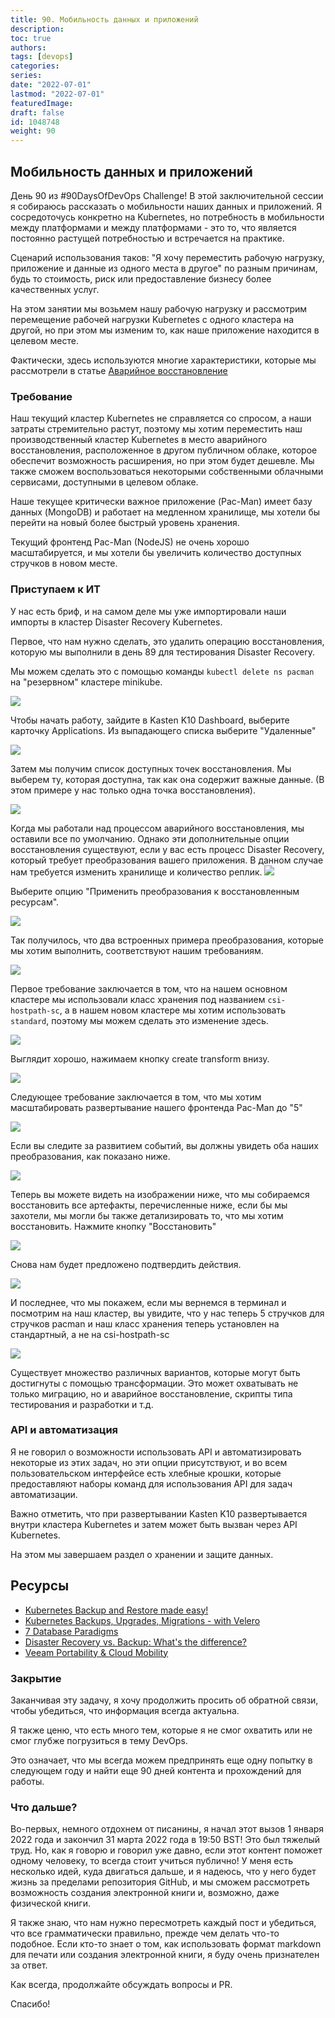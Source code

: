 ```yaml
---
title: 90. Мобильность данных и приложений
description: 
toc: true
authors:
tags: [devops]
categories:
series: 
date: "2022-07-01"
lastmod: "2022-07-01"
featuredImage:
draft: false
id: 1048748
weight: 90
---
```

## Мобильность данных и приложений

День 90 из #90DaysOfDevOps Challenge! В этой заключительной сессии я собираюсь рассказать о мобильности наших данных и приложений. Я сосредоточусь конкретно на Kubernetes, но потребность в мобильности между платформами и между платформами - это то, что является постоянно растущей потребностью и встречается на практике.

Сценарий использования таков: "Я хочу переместить рабочую нагрузку, приложение и данные из одного места в другое" по разным причинам, будь то стоимость, риск или предоставление бизнесу более качественных услуг.

На этом занятии мы возьмем нашу рабочую нагрузку и рассмотрим перемещение рабочей нагрузки Kubernetes с одного кластера на другой, но при этом мы изменим то, как наше приложение находится в целевом месте.

Фактически, здесь используются многие характеристики, которые мы рассмотрели в статье [Аварийное восстановление](.../day89)

### **Требование**

Наш текущий кластер Kubernetes не справляется со спросом, а наши затраты стремительно растут, поэтому мы хотим переместить наш производственный кластер Kubernetes в место аварийного восстановления, расположенное в другом публичном облаке, которое обеспечит возможность расширения, но при этом будет дешевле. Мы также сможем воспользоваться некоторыми собственными облачными сервисами, доступными в целевом облаке.

Наше текущее критически важное приложение (Pac-Man) имеет базу данных (MongoDB) и работает на медленном хранилище, мы хотели бы перейти на новый более быстрый уровень хранения.

Текущий фронтенд Pac-Man (NodeJS) не очень хорошо масштабируется, и мы хотели бы увеличить количество доступных стручков в новом месте.

### Приступаем к ИТ

У нас есть бриф, и на самом деле мы уже импортировали наши импорты в кластер Disaster Recovery Kubernetes.

Первое, что нам нужно сделать, это удалить операцию восстановления, которую мы выполнили в день 89 для тестирования Disaster Recovery.

Мы можем сделать это с помощью команды `kubectl delete ns pacman` на "резервном" кластере minikube.

![](../images/Day90_Data1.ru.png?v1)

Чтобы начать работу, зайдите в Kasten K10 Dashboard, выберите карточку Applications. Из выпадающего списка выберите "Удаленные"

![](../images/Day90_Data2.ru.png?v1)

Затем мы получим список доступных точек восстановления. Мы выберем ту, которая доступна, так как она содержит важные данные. (В этом примере у нас только одна точка восстановления).

![](../images/Day90_Data3.ru.png?v1)

Когда мы работали над процессом аварийного восстановления, мы оставили все по умолчанию. Однако эти дополнительные опции восстановления существуют, если у вас есть процесс Disaster Recovery, который требует преобразования вашего приложения. В данном случае нам требуется изменить хранилище и количество реплик.
![](../images/Day90_Data4.ru.png?v1)

Выберите опцию "Применить преобразования к восстановленным ресурсам".

![](../images/Day90_Data5.ru.png?v1)

Так получилось, что два встроенных примера преобразования, которые мы хотим выполнить, соответствуют нашим требованиям.

![](../images/Day90_Data6.ru.png?v1)

Первое требование заключается в том, что на нашем основном кластере мы использовали класс хранения под названием `csi-hostpath-sc`, а в нашем новом кластере мы хотим использовать `standard`, поэтому мы можем сделать это изменение здесь.

![](../images/Day90_Data7.ru.png?v1)

Выглядит хорошо, нажимаем кнопку create transform внизу.

![](../images/Day90_Data8.ru.png?v1)

Следующее требование заключается в том, что мы хотим масштабировать развертывание нашего фронтенда Pac-Man до "5"

![](../images/Day90_Data9.ru.png?v1)

Если вы следите за развитием событий, вы должны увидеть оба наших преобразования, как показано ниже.

![](../images/Day90_Data10.ru.png?v1)

Теперь вы можете видеть на изображении ниже, что мы собираемся восстановить все артефакты, перечисленные ниже, если бы мы захотели, мы могли бы также детализировать то, что мы хотим восстановить. Нажмите кнопку "Восстановить"

![](../images/Day90_Data11.ru.png?v1)

Снова нам будет предложено подтвердить действия.

![](../images/Day90_Data12.ru.png?v1)

И последнее, что мы покажем, если мы вернемся в терминал и посмотрим на наш кластер, вы увидите, что у нас теперь 5 стручков для стручков pacman и наш класс хранения теперь установлен на стандартный, а не на csi-hostpath-sc

![](../images/Day90_Data13.ru.png?v1)

Существует множество различных вариантов, которые могут быть достигнуты с помощью трансформации. Это может охватывать не только миграцию, но и аварийное восстановление, скрипты типа тестирования и разработки и т.д.

### API и автоматизация

Я не говорил о возможности использовать API и автоматизировать некоторые из этих задач, но эти опции присутствуют, и во всем пользовательском интерфейсе есть хлебные крошки, которые предоставляют наборы команд для использования API для задач автоматизации.

Важно отметить, что при развертывании Kasten K10 развертывается внутри кластера Kubernetes и затем может быть вызван через API Kubernetes.

На этом мы завершаем раздел о хранении и защите данных.

## Ресурсы

- [Kubernetes Backup and Restore made easy!](https://www.youtube.com/watch?v=01qcYSck1c4&t=217s)
- [Kubernetes Backups, Upgrades, Migrations - with Velero](https://www.youtube.com/watch?v=zybLTQER0yY)
- [7 Database Paradigms](https://www.youtube.com/watch?v=W2Z7fbCLSTw&t=520s)
- [Disaster Recovery vs. Backup: What's the difference?](https://www.youtube.com/watch?v=07EHsPuKXc0)
- [Veeam Portability & Cloud Mobility](https://www.youtube.com/watch?v=hDBlTdzE6Us&t=3s)

### **Закрытие**

Заканчивая эту задачу, я хочу продолжить просить об обратной связи, чтобы убедиться, что информация всегда актуальна.

Я также ценю, что есть много тем, которые я не смог охватить или не смог глубже погрузиться в тему DevOps.

Это означает, что мы всегда можем предпринять еще одну попытку в следующем году и найти еще 90 дней контента и прохождений для работы.

### Что дальше?

Во-первых, немного отдохнем от писанины, я начал этот вызов 1 января 2022 года и закончил 31 марта 2022 года в 19:50 BST! Это был тяжелый труд. Но, как я говорю и говорил уже давно, если этот контент поможет одному человеку, то всегда стоит учиться публично!
У меня есть несколько идей, куда двигаться дальше, и я надеюсь, что у него будет жизнь за пределами репозитория GitHub, и мы сможем рассмотреть возможность создания электронной книги и, возможно, даже физической книги.

Я также знаю, что нам нужно пересмотреть каждый пост и убедиться, что все грамматически правильно, прежде чем делать что-то подобное. Если кто-то знает о том, как использовать формат markdown для печати или создания электронной книги, я буду очень признателен за ответ.

Как всегда, продолжайте обсуждать вопросы и PR.

Спасибо!
